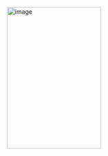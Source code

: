 
<img width="218" height="328" alt="image" src="https://github.com/user-attachments/assets/96dcb729-0017-4a16-b538-b50b186b07c5" />
